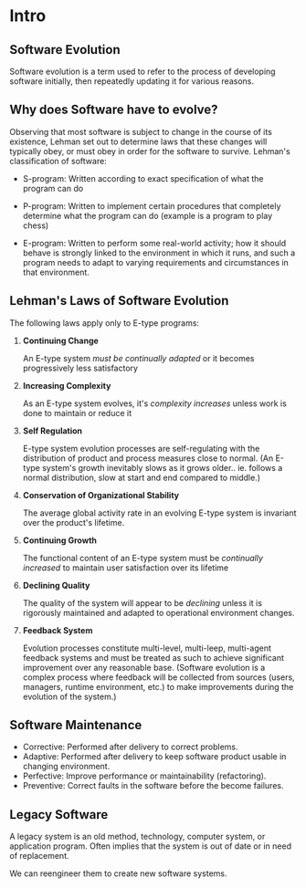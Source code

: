 # Intro

## Software Evolution
Software evolution is a term used to refer to the process of developing software initially, then repeatedly updating it for various reasons.

## Why does Software have to evolve?
Observing that most software is subject to change in the course of its existence, Lehman set out to determine laws that these changes will typically obey, or must obey in order for the software to survive.
Lehman's classification of software:

- S-program: Written according to exact specification of what the program can do

- P-program: Written to implement certain procedures that completely determine what the program can do (example is a program to play chess)

- E-program: Written to perform some real-world activity; how it should behave is strongly linked to the environment in which it runs, and such a program needs to adapt to varying requirements and circumstances in that environment.

## Lehman's Laws of Software Evolution
The following laws apply only to E-type programs:

1. __Continuing Change__

    An E-type system *must be continually adapted* or it becomes progressively less satisfactory

2. __Increasing Complexity__

    As an E-type system evolves, it's *complexity increases* unless work is done to maintain or reduce it
3. __Self Regulation__

    E-type system evolution processes are self-regulating with the distribution of product and process measures close to normal. (An E-type system's growth inevitably slows as it grows older.. ie. follows a normal distribution, slow at start and end compared to middle.)

4. __Conservation of Organizational Stability__

    The average global activity rate in an evolving E-type system is invariant over the product's lifetime.

5. __Continuing Growth__

    The functional content of an E-type system must be *continually increased* to maintain user satisfaction over its lifetime

6. __Declining Quality__

    The quality of the system will appear to be *declining* unless it is rigorously maintained and adapted to operational environment changes.

7. __Feedback System__

    Evolution processes constitute multi-level, multi-leep, multi-agent feedback systems and must be treated as such to achieve significant improvement over any reasonable base. (Software evolution is a complex process where feedback will be collected from sources (users, managers, runtime environment, etc.) to make improvements during the evolution of the system.)

## Software Maintenance
- Corrective: Performed after delivery to correct problems.
- Adaptive: Performed after delivery to keep software product usable in changing environment.
- Perfective: Improve performance or maintainability (refactoring).
- Preventive: Correct faults in the software before the become failures.

## Legacy Software
A legacy system is an old method, technology, computer system, or application program. Often implies that the system is out of date or in need of replacement.

We can reengineer them to create new software systems.
